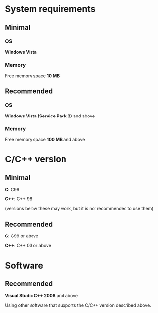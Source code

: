 # System requirements

## Minimal
### OS
**Windows Vista**
### Memory
Free memory space **10 MB**

## Recommended
### OS
**Windows Vista (Service Pack 2)** and above
### Memory
Free memory space **100 MB** and above

# C/C++ version
## Minimal
**C**: C99

**C++**: C++ 98

(versions below these may work, but it is not recommended to use them)

## Recommended
**C**: C99 or above

**C++**: C++ 03 or above

# Software
## Recommended
**Visual Studio C++ 2008** and above

Using other software that supports the C/C++ version described above.



